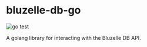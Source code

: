 # bluzelle-db-go

![go test](https://github.com/cpurta/bluzelle-db-go/actions/workflows/go.yml/badge.svg)

A golang library for interacting with the Bluzelle DB API. 

